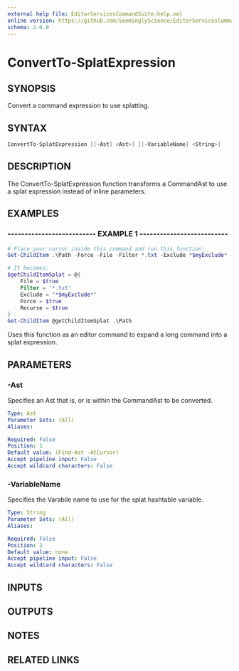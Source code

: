 ```yaml
---
external help file: EditorServicesCommandSuite-help.xml
online version: https://github.com/SeeminglyScience/EditorServicesCommandSuite/docs/en-US/ConvertTo-SplatExpression.md
schema: 2.0.0
---
```


# ConvertTo-SplatExpression

## SYNOPSIS

Convert a command expression to use splatting.

## SYNTAX

```powershell
ConvertTo-SplatExpression [[-Ast] <Ast>] [[-VariableName] <String>]
```

## DESCRIPTION

The ConvertTo-SplatExpression function transforms a CommandAst to use a splat expression instead
of inline parameters.

## EXAMPLES

### -------------------------- EXAMPLE 1 --------------------------

```powershell
# Place your cursor inside this command and run this function:
Get-ChildItem .\Path -Force -File -Filter *.txt -Exclude *$myExclude* -Recurse

# It becomes:
$getChildItemSplat = @{
    File = $true
    Filter = '*.txt'
    Exclude = "*$myExclude*"
    Force = $true
    Recurse = $true
}
Get-ChildItem @getChildItemSplat .\Path
```

Uses this function as an editor command to expand a long command into a splat expression.

## PARAMETERS

### -Ast

Specifies an Ast that is, or is within the CommandAst to be converted.

```yaml
Type: Ast
Parameter Sets: (All)
Aliases:

Required: False
Position: 1
Default value: (Find-Ast -AtCursor)
Accept pipeline input: False
Accept wildcard characters: False
```

### -VariableName

Specifies the Varabile name to use for the splat hashtable variable.

```yaml
Type: String
Parameter Sets: (All)
Aliases:

Required: False
Position: 2
Default value: none
Accept pipeline input: False
Accept wildcard characters: False
```

## INPUTS

## OUTPUTS

## NOTES

## RELATED LINKS

